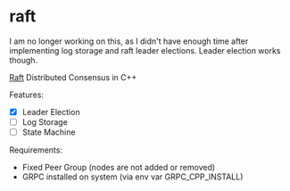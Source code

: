# raft

I am no longer working on this, as I didn't have enough time after implementing log storage and raft leader elections. Leader election works though. 

[Raft](https://raft.github.io/raft.pdf) Distributed Consensus in C++

Features:
- [X] Leader Election
- [ ] Log Storage
- [ ] State Machine

Requirements:
- Fixed Peer Group (nodes are not added or removed)
- GRPC installed on system (via env var GRPC_CPP_INSTALL)
